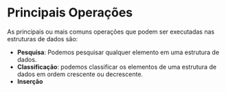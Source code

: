 # Principais Operações

As principais ou mais comuns operações que podem ser executadas nas estruturas de dados são:

- **Pesquisa**: Podemos pesquisar qualquer elemento em uma estrutura de dados.
- **Classificação**: podemos classificar os elementos de uma estrutura de dados em ordem crescente ou decrescente.
- **Inserção**